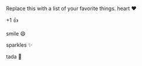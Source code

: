 Replace this with a list of your favorite things.
heart	:heart:

+1	:+1:

smile	:smile:

sparkles	:sparkles:

tada	:tada:
